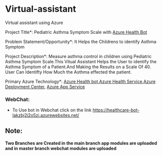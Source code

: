 # Virtual-assistant
Virtual assistant using Azure

Project Title*: Pediatric Asthma Symptom Scale with [Azure Health Bot](https://docs.microsoft.com/en-us/azure/health-bot/overview)

Problem Statement/Opportunity*: It Helps the Childrens to identify Asthma Symptom

Project Description*: Measure asthma control in children using Pediatric Asthma Symptom Scale.This Vitual Assistant Helps the User to identify the Asthma Symptom of a Patient.And Making the Results on a Scale Of 40. User Can Identifty How Much the Asthma effected the patient.

Primary Azure Technology*: [Azure Health bot](https://azure.microsoft.com/en-us/services/bot-services/health-bot/#overview),[Azure Health Service](https://azure.microsoft.com/en-in/features/service-health/),[Azure Deployment Center](https://docs.microsoft.com/en-us/azure/app-service/deploy-continuous-deployment?tabs=github), [Azure App Service](https://azure.microsoft.com/en-in/services/app-service/)
 
### WebChat:
- To Use bot in Webchat click on the link https://healthcare-bot-lakzbj2i2o5zi.azurewebsites.net/

## Note:
#### Two Branches are Created in the main branch app modules are uploaded and in master branch webchat modules are uploaded
